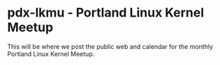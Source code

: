 # pdx-lkmu - Portland Linux Kernel Meetup
This will be where we post the public web and calendar for the monthly Portland Linux Kernel Meetup.
